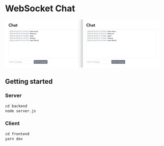 # WebSocket Chat

![screenshot of chat app](./screenshot.png)

## Getting started


### Server

```
cd backend
node server.js
```

### Client

```
cd frontend
yarn dev
```